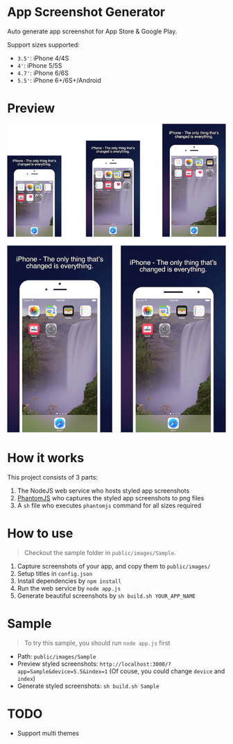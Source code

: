 # App Screenshot Generator

Auto generate app screenshot for App Store & Google Play.

Support sizes supported:

- `3.5'`: iPhone 4/4S
- `4'`: iPhone 5/5S
- `4.7'`: iPhone 6/6S
- `5.5'`: iPhone 6+/6S+/Android

# Preview

![Sample Preview](assets/sample.png)

# How it works

This project consists of 3 parts:

1. The NodeJS web service who hosts styled app screenshots
2. [PhantomJS](http://phantomjs.org/) who captures the styled app screenshots to png files
3. A `sh` file who executes `phantomjs` command for all sizes required

# How to use

> Checkout the sample folder in `public/images/Sample`.

1. Capture screenshots of your app, and copy them to `public/images/`
2. Setup titles in `config.json`
3. Install dependencies by `npm install`
4. Run the web service by `node app.js`
5. Generate beautiful screenshots by `sh build.sh YOUR_APP_NAME`

# Sample

> To try this sample, you should run `node app.js` first

- Path: `public/images/Sample`
- Preview styled screenshots: `http://localhost:3000/?app=Sample&device=5.5&index=1` (Of couse, you could change `device` and `index`)
- Generate styled screenshots: `sh build.sh Sample`


# TODO

- Support multi themes
